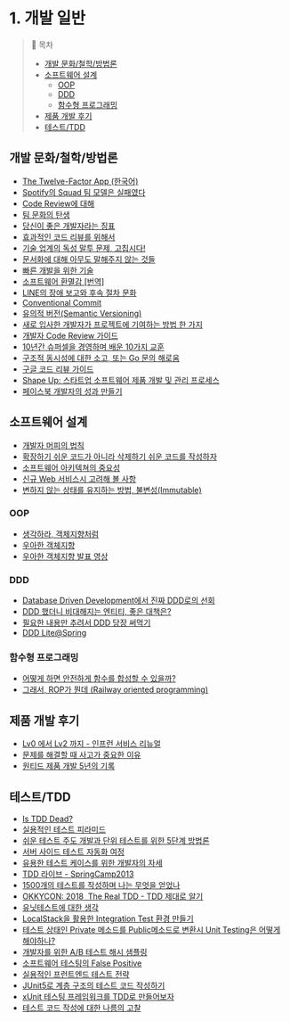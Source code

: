 # 1. 개발 일반

>📌 목차
>- [개발 문화/철학/방법론](#개발-문화철학방법론)
>- [소프트웨어 설계](#소프트웨어-설계)
>   - [OOP](#oop)
>   - [DDD](#ddd)
>   - [함수형 프로그래밍](#함수형-프로그래밍)
>- [제품 개발 후기](#제품-개발-후기)
>- [테스트/TDD](#테스트tdd)


## 개발 문화/철학/방법론
- [The Twelve-Factor App (한국어)](https://12factor.net/ko/)
- [Spotify의 Squad 팀 모델은 실패였다](https://www.jeremiahlee.com/posts/failed-squad-goals/)
- [Code Review에 대해](https://youtu.be/FJNV_qoRRks)
- [팀 문화의 탄생](https://techblog.woowahan.com/2677/)
- [당신이 좋은 개발자라는 징표](http://jhrogue.blogspot.com/2012/06/b.html)
- [효과적인 코드 리뷰를 위해서](https://engineering.linecorp.com/ko/blog/effective-codereview/)
- [기술 업계의 독성 말투 문제, 고칩시다!](https://edykim.com/ko/post/tech-has-a-toxic-tone-problem-lets-fix-it/)
- [문서화에 대해 아무도 말해주지 않는 것들](http://blog.weirdx.io/post/60414)
- [빠른 개발을 위한 기술](https://rinae.dev/posts/the-fine-art-of-fast-development-kr-1)
- [소프트웨어 환멸감 [번역]](https://muchtrans.com/translations/software-disenchantment.ko.html)
- [LINE의 장애 보고와 후속 절차 문화](https://engineering.linecorp.com/ko/blog/line-failure-reporting-and-follow-up-process-culture/)
- [Conventional Commit](https://www.conventionalcommits.org/en/v1.0.0/)
- [유의적 버전(Semantic Versioning)](https://semver.org/lang/ko/)
- [새로 입사한 개발자가 프로젝트에 기여하는 방법 한 가지](https://helloworld.kurly.com/blog/fix-style-with-command/)
- [개발자 Code Review 가이드](https://wnsgml972.github.io/devops/2020/05/17/CodeReview1/)
- [10년간 슈퍼셀을 경영하며 배운 10가지 교훈](http://masterfarseer.blogspot.com/2020/08/10-10.html)
- [구조적 동시성에 대한 소고, 또는 Go 문의 해로움](https://muchtrans.com/translations/notes-on-structured-concurrency-or-go-statement-considered-harmful.ko.html)
- [구글 코드 리뷰 가이드](https://google.github.io/eng-practices/review/reviewer/)
- [Shape Up: 스타트업 소프트웨어 제품 개발 및 관리 프로세스](https://blog.relate.kr/shape-up-relate/)
- [페이스북 개발자의 성과 만들기](https://blog.shiren.dev/2022-03-07)


## 소프트웨어 설계
- [개발자 머피의 법칙](https://techblog.woowahan.com/2645/)
- [확장하기 쉬운 코드가 아니라 삭제하기 쉬운 코드를 작성하자](https://harfangk.github.io/2016/10/30/write-code-that-is-easy-to-delete-not-easy-to-extend-ko.html)
- [소프트웨어 아키텍쳐의 중요성](https://youtu.be/4E1BHTvhB7Y)
- [신규 Web 서비스시 고려해 볼 사항](http://kwonnam.pe.kr/wiki/web/%EC%8B%A0%EA%B7%9C%EC%84%9C%EB%B9%84%EC%8A%A4)
- [변하지 않는 상태를 유지하는 방법, 불변성(Immutable)](https://evan-moon.github.io/2020/01/05/what-is-immutable/)


### OOP
- [생각하라, 객체지향처럼](https://techblog.woowahan.com/2502/)
- [우아한 객체지향](https://www.slideshare.net/baejjae93/ss-150432699)
- [우아한 객체지향 발표 영상](https://youtu.be/dJ5C4qRqAgA)


### DDD
- [Database Driven Development에서 진짜 DDD로의 선회](https://helloworld.kurly.com/blog/road-to-ddd/)
- [DDD 했더니 비대해지는 엔티티, 좋은 대책은?](http://jaynewho.com/post/45)
- [필요한 내용만 추려서 DDD 당장 써먹기](https://www.popit.kr/%ED%95%84%EC%9A%94%ED%95%9C-%EB%82%B4%EC%9A%A9%EB%A7%8C-%EC%B6%94%EB%A0%A4%EC%84%9C-ddd-%EB%8B%B9%EC%9E%A5-%EC%8D%A8%EB%A8%B9%EA%B8%B0/)
- [DDD Lite@Spring](https://youtu.be/TdyOH1xZpT8)



### 함수형 프로그래밍
- [어떻게 하면 안전하게 함수를 합성할 수 있을까?](https://evan-moon.github.io/2020/01/27/safety-function-composition/)
- [그래서, ROP가 뭔데 (Railway oriented programming)](https://medium.com/@0e/%E1%84%80%E1%85%B3%E1%84%85%E1%85%A2%E1%84%89%E1%85%A5-rop%E1%84%80%E1%85%A1-%E1%84%86%E1%85%AF%E1%86%AB%E1%84%83%E1%85%A6-%E1%84%8A%E1%85%B5%E1%86%B8%E1%84%83%E1%85%A5%E1%86%A8%E1%84%8B%E1%85%A1-railway-oriented-programming-4e8070c04bda)

## 제품 개발 후기
- [Lv0 에서 Lv2 까지 - 인프런 서비스 리뉴얼](https://www.hyungjoo.me/4%EB%85%84%EC%9D%84-%EA%B8%B0%EB%8B%A4%EB%A6%B0-%EC%9D%B8%ED%94%84%EB%9F%B0-%EC%84%9C%EB%B9%84%EC%8A%A4-%EB%A6%AC%EB%89%B4%EC%96%BC-%EC%98%A4%ED%94%88)
- [문제를 해결할 때 사고가 중요한 이유](https://engineering.linecorp.com/ko/blog/think-differently-to-solve-problems/)
- [원티드 제품 개발 5년의 기록](https://medium.com/wantedjobs/%EC%9B%90%ED%8B%B0%EB%93%9C-%EC%A0%9C%ED%92%88-%EA%B0%9C%EB%B0%9C-5%EB%85%84%EC%9D%98-%EA%B8%B0%EB%A1%9D-d353b1231896)


## 테스트/TDD
- [Is TDD Dead?](https://martinfowler.com/articles/is-tdd-dead/)
- [실용적인 테스트 피라미드](https://www.integer.blog/practical-test-pyramid/)
- [쉬운 테스트 주도 개발과 단위 테스트를 위한 5단계 방법론](https://medium.com/@cmygray/%EB%B2%88%EC%97%AD-%EC%89%AC%EC%9A%B4-%ED%85%8C%EC%8A%A4%ED%8A%B8-%EC%A3%BC%EB%8F%84-%EA%B0%9C%EB%B0%9C%EA%B3%BC-%EB%8B%A8%EC%9C%84-%ED%85%8C%EC%8A%A4%ED%8A%B8%EB%A5%BC-%EC%9C%84%ED%95%9C-5%EB%8B%A8%EA%B3%84-%EB%B0%A9%EB%B2%95%EB%A1%A0-b82fea6c8d90)
- [서버 사이드 테스트 자동화 여정](https://engineering.linecorp.com/ko/blog/server-side-test-automation-journey-1/)
- [유용한 테스트 케이스를 위한 개발자의 자세](https://blog.shiren.dev/2020-06-15-%EC%9C%A0%EC%9A%A9%ED%95%9C%ED%85%8C%EC%8A%A4%ED%8A%B8%EC%BC%80%EC%9D%B4%EC%8A%A4%EB%A5%BC%EC%9C%84%ED%95%9C%EA%B0%9C%EB%B0%9C%EC%9E%90%EC%9D%98%EC%9E%90%EC%84%B8/)
- [TDD 라이브 - SpringCamp2013](https://youtu.be/AE7K-16dEjo?si=vQSTjVn7YdriEPUM)
- [1500개의 테스트를 작성하며 나는 무엇을 얻었나](https://medium.com/@minhyeok4dev/1500%EA%B0%9C-%ED%85%8C%EC%8A%A4%ED%8A%B8%EB%A5%BC-%EC%9E%91%EC%84%B1%ED%95%98%EB%A9%B0-%EB%82%98%EB%8A%94-%EB%AC%B4%EC%97%87%EC%9D%84-%EC%96%BB%EC%97%88%EB%82%98-62b9facd53d8)
- [OKKYCON: 2018  The Real TDD - TDD 제대로 알기](https://www.youtube.com/watch?v=Cz_a2gQp63c&list=PLhSAACiXcoKK318PRta9AmxgdkPB9q9Sm)
- [유닛테스트에 대한 생각](https://blog.outsider.ne.kr/1275)
- [LocalStack을 활용한 Integration Test 환경 만들기](http://woowabros.github.io/tools/2019/07/18/localstack-integration.html)
- [테스트 상태인 Private 메소드를 Public메소드로 변환시 Unit Testing은 어떻게 해야하나?](https://www.slipp.net/questions/253)
- [개발자를 위한 A/B 테스트 해시 샘플링](https://brunch.co.kr/@springboot/283)
- [소프트웨어 테스팅의 False Positive](https://gyuwon.github.io/blog/2018/12/19/false-positive-in-software-testing.html)
- [실용적인 프런트엔드 테스트 전략](https://youtu.be/q9d631Nl0_4?si=VFUolLIiEuqx_-nD)
- [JUnit5로 계층 구조의 테스트 코드 작성하기](https://johngrib.github.io/wiki/junit5-nested/)
- [xUnit 테스팅 프레임워크를 TDD로 만들어보자](https://www.youtube.com/live/tdKFZcZSJmg?si=MU-XZMThaYbo8lnC)
- [테스트 코드 작성에 대한 나름의 고찰](https://github.com/cheese10yun/blog-sample/blob/master/test-code/README.md)
